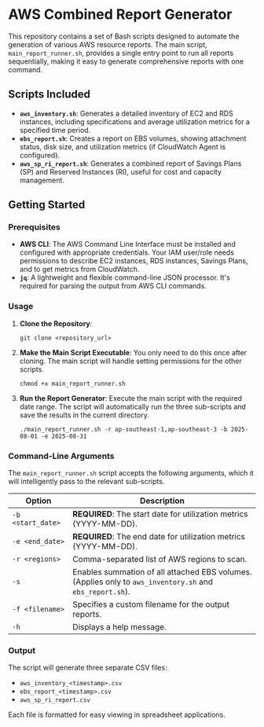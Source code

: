 # AWS Combined Report Generator

This repository contains a set of Bash scripts designed to automate the generation of various AWS resource reports. The main script, `main_report_runner.sh`, provides a single entry point to run all reports sequentially, making it easy to generate comprehensive reports with one command.

## Scripts Included

- **`aws_inventory.sh`**: Generates a detailed inventory of EC2 and RDS instances, including specifications and average utilization metrics for a specified time period.
- **`ebs_report.sh`**: Creates a report on EBS volumes, showing attachment status, disk size, and utilization metrics (if CloudWatch Agent is configured).
- **`aws_sp_ri_report.sh`**: Generates a combined report of Savings Plans (SP) and Reserved Instances (RI), useful for cost and capacity management.

## Getting Started

### Prerequisites

- **AWS CLI**: The AWS Command Line Interface must be installed and configured with appropriate credentials. Your IAM user/role needs permissions to describe EC2 instances, RDS instances, Savings Plans, and to get metrics from CloudWatch.
- **`jq`**: A lightweight and flexible command-line JSON processor. It's required for parsing the output from AWS CLI commands.

### Usage

1. **Clone the Repository**:
    
    ```
    git clone <repository_url>
    
    ```
    
2. **Make the Main Script Executable**:
You only need to do this once after cloning. The main script will handle setting permissions for the other scripts.
    
    ```
    chmod +x main_report_runner.sh
    
    ```
    
3. **Run the Report Generator**:
Execute the main script with the required date range. The script will automatically run the three sub-scripts and save the results in the current directory.
    
    ```
    ./main_report_runner.sh -r ap-southeast-1,ap-southeast-3 -b 2025-08-01 -e 2025-08-31
    
    ```
    

### Command-Line Arguments

The `main_report_runner.sh` script accepts the following arguments, which it will intelligently pass to the relevant sub-scripts.

| Option | Description |
| --- | --- |
| `-b <start_date>` | **REQUIRED**: The start date for utilization metrics (YYYY-MM-DD). |
| `-e <end_date>` | **REQUIRED**: The end date for utilization metrics (YYYY-MM-DD). |
| `-r <regions>` | Comma-separated list of AWS regions to scan. |
| `-s` | Enables summation of all attached EBS volumes. (Applies only to `aws_inventory.sh` and `ebs_report.sh`). |
| `-f <filename>` | Specifies a custom filename for the output reports. |
| `-h` | Displays a help message. |

### Output

The script will generate three separate CSV files:

- `aws_inventory_<timestamp>.csv`
- `ebs_report_<timestamp>.csv`
- `aws_sp_ri_report.csv`

Each file is formatted for easy viewing in spreadsheet applications.
